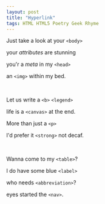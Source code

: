 ```yaml
---
layout: post
title: "Hyperlink"
tags: HTML HTML5 Poetry Geek Rhyme
---
```


Just take a look at your `<body>`

your *attributes* are stunning

you'r a *meta* in my `<head>`

an `<img>` within my bed.

<br>

Let us write a `<b>` `<legend>`

life is a `<canvas>` at the end.

More than just a `<p>`

I'd prefer it `<strong>` not decaf.

<br>

Wanna come to my `<table>`?

I do have some blue `<label>`

who needs `<abbreviation>`?

eyes started the `<nav>`.